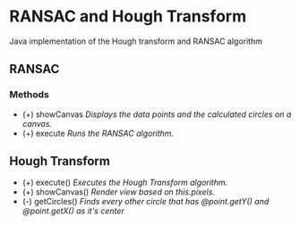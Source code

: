 # RANSAC and Hough Transform

Java implementation of the Hough transform and RANSAC algorithm

## RANSAC

### Methods

- (+) showCanvas *Displays the data points and the calculated circles on a canvas.*
- (+) execute *Runs the RANSAC algorithm.*

## Hough Transform

- (+) execute() *Executes the Hough Transform algorithm.*
- (+) showCanvas() *Render view based on this.pixels.*
- (-) getCircles() *Finds every other circle that has @point.getY() and @point.getX() as it's center*

